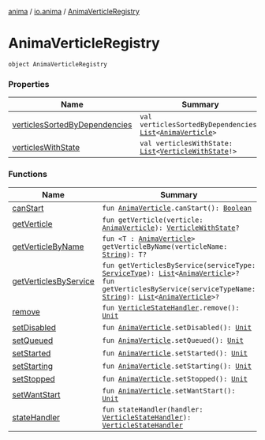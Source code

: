 [anima](../../index.md) / [io.anima](../index.md) / [AnimaVerticleRegistry](./index.md)

# AnimaVerticleRegistry

`object AnimaVerticleRegistry`

### Properties

| Name | Summary |
|---|---|
| [verticlesSortedByDependencies](verticles-sorted-by-dependencies.md) | `val verticlesSortedByDependencies: `[`List`](https://kotlinlang.org/api/latest/jvm/stdlib/kotlin.collections/-list/index.html)`<`[`AnimaVerticle`](../-anima-verticle/index.md)`>` |
| [verticlesWithState](verticles-with-state.md) | `val verticlesWithState: `[`List`](https://kotlinlang.org/api/latest/jvm/stdlib/kotlin.collections/-list/index.html)`<`[`VerticleWithState`](../-verticle-with-state/index.md)`!>` |

### Functions

| Name | Summary |
|---|---|
| [canStart](can-start.md) | `fun `[`AnimaVerticle`](../-anima-verticle/index.md)`.canStart(): `[`Boolean`](https://kotlinlang.org/api/latest/jvm/stdlib/kotlin/-boolean/index.html) |
| [getVerticle](get-verticle.md) | `fun getVerticle(verticle: `[`AnimaVerticle`](../-anima-verticle/index.md)`): `[`VerticleWithState`](../-verticle-with-state/index.md)`?` |
| [getVerticleByName](get-verticle-by-name.md) | `fun <T : `[`AnimaVerticle`](../-anima-verticle/index.md)`> getVerticleByName(verticleName: `[`String`](https://kotlinlang.org/api/latest/jvm/stdlib/kotlin/-string/index.html)`): T?` |
| [getVerticlesByService](get-verticles-by-service.md) | `fun getVerticlesByService(serviceType: `[`ServiceType`](../-service-type/index.md)`): `[`List`](https://kotlinlang.org/api/latest/jvm/stdlib/kotlin.collections/-list/index.html)`<`[`AnimaVerticle`](../-anima-verticle/index.md)`>?`<br>`fun getVerticlesByService(serviceTypeName: `[`String`](https://kotlinlang.org/api/latest/jvm/stdlib/kotlin/-string/index.html)`): `[`List`](https://kotlinlang.org/api/latest/jvm/stdlib/kotlin.collections/-list/index.html)`<`[`AnimaVerticle`](../-anima-verticle/index.md)`>?` |
| [remove](remove.md) | `fun `[`VerticleStateHandler`](../-verticle-state-handler.md)`.remove(): `[`Unit`](https://kotlinlang.org/api/latest/jvm/stdlib/kotlin/-unit/index.html) |
| [setDisabled](set-disabled.md) | `fun `[`AnimaVerticle`](../-anima-verticle/index.md)`.setDisabled(): `[`Unit`](https://kotlinlang.org/api/latest/jvm/stdlib/kotlin/-unit/index.html) |
| [setQueued](set-queued.md) | `fun `[`AnimaVerticle`](../-anima-verticle/index.md)`.setQueued(): `[`Unit`](https://kotlinlang.org/api/latest/jvm/stdlib/kotlin/-unit/index.html) |
| [setStarted](set-started.md) | `fun `[`AnimaVerticle`](../-anima-verticle/index.md)`.setStarted(): `[`Unit`](https://kotlinlang.org/api/latest/jvm/stdlib/kotlin/-unit/index.html) |
| [setStarting](set-starting.md) | `fun `[`AnimaVerticle`](../-anima-verticle/index.md)`.setStarting(): `[`Unit`](https://kotlinlang.org/api/latest/jvm/stdlib/kotlin/-unit/index.html) |
| [setStopped](set-stopped.md) | `fun `[`AnimaVerticle`](../-anima-verticle/index.md)`.setStopped(): `[`Unit`](https://kotlinlang.org/api/latest/jvm/stdlib/kotlin/-unit/index.html) |
| [setWantStart](set-want-start.md) | `fun `[`AnimaVerticle`](../-anima-verticle/index.md)`.setWantStart(): `[`Unit`](https://kotlinlang.org/api/latest/jvm/stdlib/kotlin/-unit/index.html) |
| [stateHandler](state-handler.md) | `fun stateHandler(handler: `[`VerticleStateHandler`](../-verticle-state-handler.md)`): `[`VerticleStateHandler`](../-verticle-state-handler.md) |
